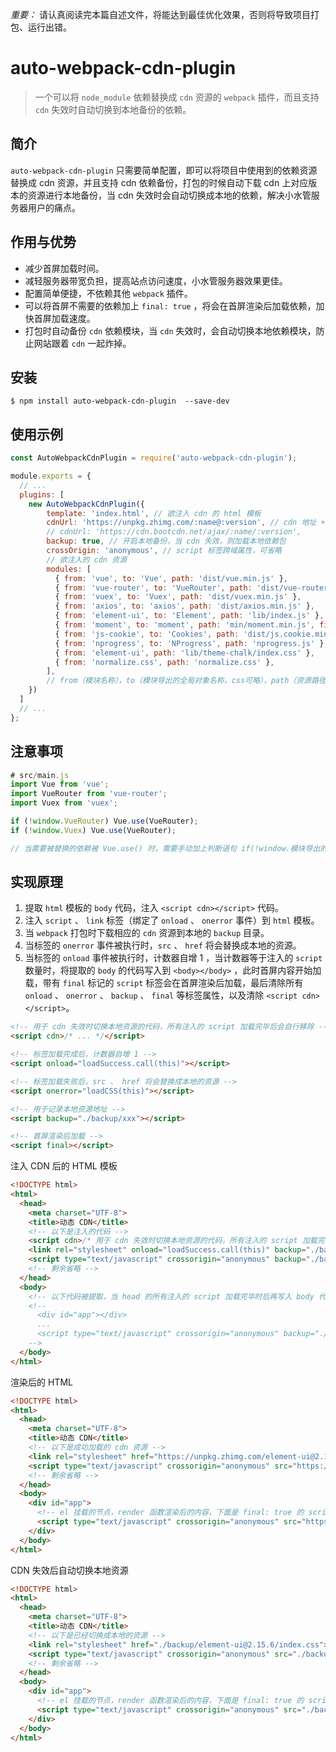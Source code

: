 *重要：* 请认真阅读完本篇自述文件，将能达到最佳优化效果，否则将导致项目打包、运行出错。

# auto-webpack-cdn-plugin

> 一个可以将 `node_module` 依赖替换成 `cdn` 资源的 `webpack` 插件，而且支持 `cdn` 失效时自动切换到本地备份的依赖。

## 简介
`auto-webpack-cdn-plugin` 只需要简单配置，即可以将项目中使用到的依赖资源替换成 cdn 资源，并且支持 cdn 依赖备份，打包的时候自动下载 cdn 上对应版本的资源进行本地备份，当 cdn 失效时会自动切换成本地的依赖，解决小水管服务器用户的痛点。

## 作用与优势
* 减少首屏加载时间。
* 减轻服务器带宽负担，提高站点访问速度，小水管服务器效果更佳。
* 配置简单便捷，不依赖其他 `webpack` 插件。
* 可以将首屏不需要的依赖加上 `final: true` ，将会在首屏渲染后加载依赖，加快首屏加载速度。
* 打包时自动备份 `cdn` 依赖模块，当 `cdn` 失效时，会自动切换本地依赖模块，防止网站跟着 `cdn` 一起炸掉。

## 安装
```shell
$ npm install auto-webpack-cdn-plugin  --save-dev
```

## 使用示例
```javascript
const AutoWebpackCdnPlugin = require('auto-webpack-cdn-plugin');

module.exports = {
  // ...
  plugins: [
    new AutoWebpackCdnPlugin({
        template: 'index.html', // 欲注入 cdn 的 html 模板
        cdnUrl: 'https://unpkg.zhimg.com/:name@:version', // cdn 地址 + 名称 + 版本
        // cdnUrl: 'https://cdn.bootcdn.net/ajax/:name/:version',
        backup: true, // 开启本地备份，当 cdn 失效，则加载本地依赖包
        crossOrigin: 'anonymous', // script 标签跨域属性，可省略
        // 欲注入的 cdn 资源
        modules: [
          { from: 'vue', to: 'Vue', path: 'dist/vue.min.js' },
          { from: 'vue-router', to: 'VueRouter', path: 'dist/vue-router.min.js' },
          { from: 'vuex', to: 'Vuex', path: 'dist/vuex.min.js' },
          { from: 'axios', to: 'axios', path: 'dist/axios.min.js' },
          { from: 'element-ui', to: 'Element', path: 'lib/index.js' },
          { from: 'moment', to: 'moment', path: 'min/moment.min.js', final: true },
          { from: 'js-cookie', to: 'Cookies', path: 'dist/js.cookie.min.js' },
          { from: 'nprogress', to: 'NProgress', path: 'nprogress.js' },
          { from: 'element-ui', path: 'lib/theme-chalk/index.css' },
          { from: 'normalize.css', path: 'normalize.css' },
        ],
        // from（模块名称），to（模块导出的全局对象名称，css可略），path（资源路径，可填入完整 url），final（首屏渲染后加载，css可略）
    })
  ]
  // ...
};
```

## 注意事项
```javascript
# src/main.js
import Vue from 'vue';
import VueRouter from 'vue-router';
import Vuex from 'vuex';

if (!window.VueRouter) Vue.use(VueRouter);
if (!window.Vuex) Vue.use(VueRouter);

// 当需要被替换的依赖被 Vue.use() 时，需要手动加上判断语句 if(!window.模块导出的全局对象名称) ，否则运行将会报错
```

## 实现原理
1. 提取 `html` 模板的 `body` 代码，注入 `<script cdn></script>` 代码。
2. 注入 `script` 、 `link` 标签（绑定了 `onload` 、 `onerror` 事件）到 `html` 模板。
3. 当 `webpack` 打包时下载相应的 `cdn` 资源到本地的 `backup` 目录。
4. 当标签的 `onerror` 事件被执行时，`src` 、 `href` 将会替换成本地的资源。
5. 当标签的 `onload` 事件被执行时，计数器自增 1 ，当计数器等于注入的 `script` 数量时，将提取的 `body` 的代码写入到 `<body></body>` ，此时首屏内容开始加载，带有 `final` 标记的 `script` 标签会在首屏渲染后加载，最后清除所有 `onload` 、 `onerror` 、 `backup` 、 `final` 等标签属性，以及清除 `<script cdn></script>`。
```html
<!-- 用于 cdn 失效时切换本地资源的代码，所有注入的 script 加载完毕后会自行移除 -->
<script cdn>/* ... */</script>

<!-- 标签加载完成后，计数器自增 1 -->
<script onload="loadSuccess.call(this)"></script>

<!-- 标签加载失败后，src 、 href 将会替换成本地的资源 -->
<script onerror="loadCSS(this)"></script>

<!-- 用于记录本地资源地址 -->
<script backup="./backup/xxx"></script>

<!-- 首屏渲染后加载 -->
<script final></script>
```

注入 CDN 后的 HTML 模板
```html
<!DOCTYPE html>
<html>
  <head>
    <meta charset="UTF-8">
    <title>动态 CDN</title>
    <!-- 以下是注入的代码 -->
    <script cdn>/* 用于 cdn 失效时切换本地资源的代码，所有注入的 script 加载完毕后会自行移除 */</script>
    <link rel="stylesheet" onload="loadSuccess.call(this)" backup="./backup/element-ui@2.15.6/index.css" onerror="loadCSS(this)" href="https://unpkg.zhimg.com/element-ui@2.15.6/lib/theme-chalk/index.css">
    <script type="text/javascript" crossorigin="anonymous" backup="./backup/vue@2.6.10/vue.min.js" onload="loadSuccess.call(this)" onerror="loadScript(this)" src="https://unpkg.zhimg.com/vue@2.6.10/dist/vue.min.js"></script>
    <!-- 剩余省略 -->
  </head>
  <body>
    <!-- 以下代码被提取，当 head 的所有注入的 script 加载完毕时后再写入 body 代码 -->
    <!-- 
      <div id="app"></div>
      ...
      <script type="text/javascript" crossorigin="anonymous" backup="./backup/moment@2.29.1/moment.min.js" onload="loadSuccess.call(this)" onerror="loadScript(this)" src="https://unpkg.zhimg.com/moment@2.29.1/min/moment.min.js" final></script>
    -->
  </body>
</html>
```

渲染后的 HTML
```html
<!DOCTYPE html>
<html>
  <head>
    <meta charset="UTF-8">
    <title>动态 CDN</title>
    <!-- 以下是成功加载的 cdn 资源 -->
    <link rel="stylesheet" href="https://unpkg.zhimg.com/element-ui@2.15.6/lib/theme-chalk/index.css">
    <script type="text/javascript" crossorigin="anonymous" src="https://unpkg.zhimg.com/vue@2.6.10/dist/vue.min.js"></script>
    <!-- 剩余省略 -->
  </head>
  <body>
    <div id="app">
      <!-- el 挂载的节点，render 函数渲染后的内容，下面是 final: true 的 script -->
      <script type="text/javascript" crossorigin="anonymous" src="https://unpkg.zhimg.com/moment@2.29.1/min/moment.min.js"></script>
    </div>
  </body>
</html>
```

CDN 失效后自动切换本地资源
```html
<!DOCTYPE html>
<html>
  <head>
    <meta charset="UTF-8">
    <title>动态 CDN</title>
    <!-- 以下是已经切换成本地的资源 -->
    <link rel="stylesheet" href="./backup/element-ui@2.15.6/index.css">
    <script type="text/javascript" crossorigin="anonymous" src="./backup/vue@2.6.10/vue.min.js"></script>
    <!-- 剩余省略 -->
  </head>
  <body>
    <div id="app">
      <!-- el 挂载的节点，render 函数渲染后的内容，下面是 final: true 的 script -->
      <script type="text/javascript" crossorigin="anonymous" src="./backup/moment@2.29.1/moment.min.js"></script>
    </div>
  </body>
</html>
```